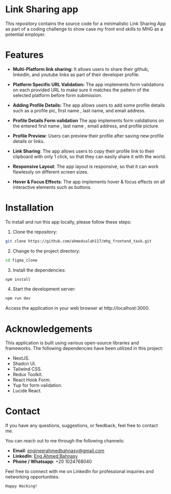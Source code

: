 # Link Sharing app

This repository contains the source code for a minimalistic Link Sharing App as part of a coding challenge to show case my front end skills to MHG as a potential employer.


# Features

- **Multi-Platform link sharing:** It allows users to share their github, linkedIn, and youtube links as part of their developer profile.

- **Platform Specific URL Validation:** The app implements form validations on each provided URL to make sure it matches the pattern of the selected platform before form submission.

* **Adding Profile Details:** The app allows users to add some profile details such as a profile pic, first name , last name, and email address.

- **Profile Details Form validation** The app implements form validations on the entered first name , last name , email address, and profile picture.

- **Profile Preview**: Users can preview their profile after saving new profile details or links.

- **Link Sharing**: The app allows users to copy their profile link to their clipboard with only 1 click, so that they can easily share it with the world.

- **Responsive Layout**: The app layout is responsive, so that it can work flawlessly on different screen sizes.

- **Hover & Focus Effects**: The app implements hover & focus effects on all interactive elements such as buttons.

# Installation

To install and run this app locally, please follow these steps:

1. Clone the repository:

```bash copy
git clone https://github.com/ahmedsalah117/mhg_frontend_task.git

```

2. Change to the project directory:

```bash copy
cd figma_clone

```

3. Install the dependencies:

```bash copy
npm install

```

4. Start the development server:

```bash Copy
npm run dev

```

Access the application in your web browser at http://localhost:3000.

# Acknowledgements

This application is built using various open-source libraries and frameworks. The following dependencies have been utilized in this project:

- NextJS.
- Shadcn UI.
- Tailwind CSS.
- Redux Toolkit.
- React Hook Form.
- Yup for form validation.
- Lucide React.

# Contact

If you have any questions, suggestions, or feedback, feel free to contact me.

You can reach out to me through the following channels:

- **Email**: [engineerahmedbahnasy@gmail.com](mailto:engineerahmedbahnasy@gmail.com)
- **LinkedIn**: [Eng Ahmed Bahnasy](https://www.linkedin.com/in/eng-ahmed-bahnasy/)
- **Phone / Whatsapp**: +20 1024768040

Feel free to connect with me on LinkedIn for professional inquiries and networking opportunities.

```
Happy Hacking!
```
